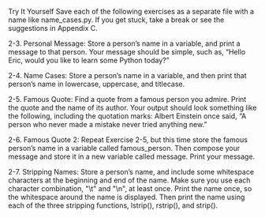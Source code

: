 Try It Yourself
Save each of the following exercises as a separate file with a name like
name_cases.py. If you get stuck, take a break or see the suggestions in
Appendix C.

2-3. Personal Message: Store a person’s name in a variable, and print a message
to that person. Your message should be simple, such as, “Hello Eric,
would you like to learn some Python today?”

2-4. Name Cases: Store a person’s name in a variable, and then print that person’s
name in lowercase, uppercase, and titlecase.

2-5. Famous Quote: Find a quote from a famous person you admire. Print the
quote and the name of its author. Your output should look something like the
following, including the quotation marks:
Albert Einstein once said, “A person who never made a
mistake never tried anything new.”

2-6. Famous Quote 2: Repeat Exercise 2-5, but this time store the famous person’s
name in a variable called famous_person. Then compose your message
and store it in a new variable called message. Print your message.

2-7. Stripping Names: Store a person’s name, and include some whitespace
characters at the beginning and end of the name. Make sure you use each
character combination, "\t" and "\n", at least once.
Print the name once, so the whitespace around the name is displayed.
Then print the name using each of the three stripping functions, lstrip(),
rstrip(), and strip().